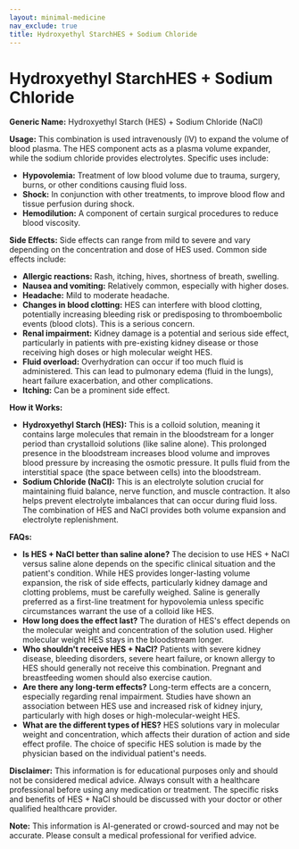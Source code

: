 ```yaml
---
layout: minimal-medicine
nav_exclude: true
title: Hydroxyethyl StarchHES + Sodium Chloride
---
```


# Hydroxyethyl StarchHES + Sodium Chloride

**Generic Name:** Hydroxyethyl Starch (HES) + Sodium Chloride (NaCl)

**Usage:**  This combination is used intravenously (IV) to expand the volume of blood plasma.  The HES component acts as a plasma volume expander, while the sodium chloride provides electrolytes.  Specific uses include:

* **Hypovolemia:** Treatment of low blood volume due to trauma, surgery, burns, or other conditions causing fluid loss.
* **Shock:**  In conjunction with other treatments, to improve blood flow and tissue perfusion during shock.
* **Hemodilution:**  A component of certain surgical procedures to reduce blood viscosity.


**Side Effects:**  Side effects can range from mild to severe and vary depending on the concentration and dose of HES used.  Common side effects include:

* **Allergic reactions:**  Rash, itching, hives, shortness of breath, swelling.
* **Nausea and vomiting:** Relatively common, especially with higher doses.
* **Headache:**  Mild to moderate headache.
* **Changes in blood clotting:**  HES can interfere with blood clotting, potentially increasing bleeding risk or predisposing to thromboembolic events (blood clots). This is a serious concern.
* **Renal impairment:**  Kidney damage is a potential and serious side effect, particularly in patients with pre-existing kidney disease or those receiving high doses or high molecular weight HES.
* **Fluid overload:**  Overhydration can occur if too much fluid is administered.  This can lead to pulmonary edema (fluid in the lungs), heart failure exacerbation, and other complications.
* **Itching:**  Can be a prominent side effect.


**How it Works:**

* **Hydroxyethyl Starch (HES):** This is a colloid solution, meaning it contains large molecules that remain in the bloodstream for a longer period than crystalloid solutions (like saline alone). This prolonged presence in the bloodstream increases blood volume and improves blood pressure by increasing the osmotic pressure.  It pulls fluid from the interstitial space (the space between cells) into the bloodstream.
* **Sodium Chloride (NaCl):** This is an electrolyte solution crucial for maintaining fluid balance, nerve function, and muscle contraction. It also helps prevent electrolyte imbalances that can occur during fluid loss.  The combination of HES and NaCl provides both volume expansion and electrolyte replenishment.


**FAQs:**

* **Is HES + NaCl better than saline alone?**  The decision to use HES + NaCl versus saline alone depends on the specific clinical situation and the patient's condition.  While HES provides longer-lasting volume expansion, the risk of side effects, particularly kidney damage and clotting problems, must be carefully weighed. Saline is generally preferred as a first-line treatment for hypovolemia unless specific circumstances warrant the use of a colloid like HES.
* **How long does the effect last?**  The duration of HES's effect depends on the molecular weight and concentration of the solution used.  Higher molecular weight HES stays in the bloodstream longer.
* **Who shouldn't receive HES + NaCl?**  Patients with severe kidney disease, bleeding disorders, severe heart failure, or known allergy to HES should generally not receive this combination.  Pregnant and breastfeeding women should also exercise caution.
* **Are there any long-term effects?**  Long-term effects are a concern, especially regarding renal impairment. Studies have shown an association between HES use and increased risk of kidney injury, particularly with high doses or high-molecular-weight HES.
* **What are the different types of HES?** HES solutions vary in molecular weight and concentration, which affects their duration of action and side effect profile.  The choice of specific HES solution is made by the physician based on the individual patient's needs.


**Disclaimer:** This information is for educational purposes only and should not be considered medical advice.  Always consult with a healthcare professional before using any medication or treatment.  The specific risks and benefits of HES + NaCl should be discussed with your doctor or other qualified healthcare provider.


**Note:** This information is AI-generated or crowd-sourced and may not be accurate. Please consult a medical professional for verified advice.